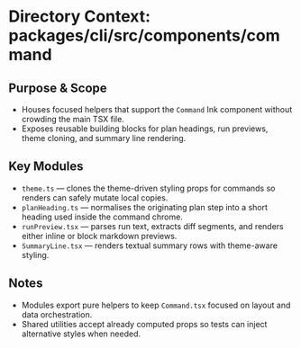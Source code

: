 # Directory Context: packages/cli/src/components/command

## Purpose & Scope

- Houses focused helpers that support the `Command` Ink component without crowding the main TSX file.
- Exposes reusable building blocks for plan headings, run previews, theme cloning, and summary line rendering.

## Key Modules

- `theme.ts` — clones the theme-driven styling props for commands so renders can safely mutate local copies.
- `planHeading.ts` — normalises the originating plan step into a short heading used inside the command chrome.
- `runPreview.tsx` — parses run text, extracts diff segments, and renders either inline or block markdown previews.
- `SummaryLine.tsx` — renders textual summary rows with theme-aware styling.

## Notes

- Modules export pure helpers to keep `Command.tsx` focused on layout and data orchestration.
- Shared utilities accept already computed props so tests can inject alternative styles when needed.
